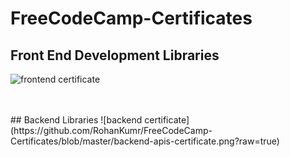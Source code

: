 # FreeCodeCamp-Certificates

## Front End Development Libraries

![frontend certificate](https://github.com/RohanKumr/FreeCodeCamp-Certificates/blob/master/frontend-certificate.png?raw=true)

<br>
<br>
## Backend Libraries
![backend certificate](https://github.com/RohanKumr/FreeCodeCamp-Certificates/blob/master/backend-apis-certificate.png?raw=true)

